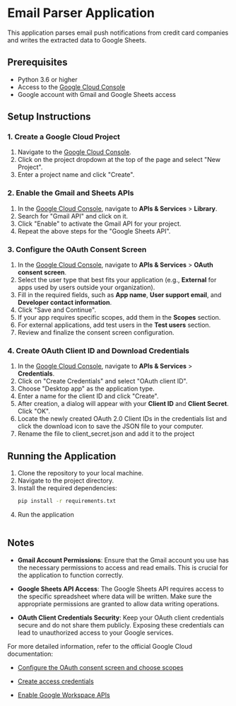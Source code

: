 # Email Parser Application

This application parses email push notifications from credit card companies and writes the extracted data to Google Sheets.

## Prerequisites

- Python 3.6 or higher
- Access to the [Google Cloud Console](https://console.cloud.google.com/)
- Google account with Gmail and Google Sheets access

## Setup Instructions

### 1. Create a Google Cloud Project

1. Navigate to the [Google Cloud Console](https://console.cloud.google.com/).
2. Click on the project dropdown at the top of the page and select "New Project".
3. Enter a project name and click "Create".

### 2. Enable the Gmail and Sheets APIs

1. In the [Google Cloud Console](https://console.cloud.google.com/), navigate to **APIs & Services** > **Library**.
2. Search for "Gmail API" and click on it.
3. Click "Enable" to activate the Gmail API for your project.
4. Repeat the above steps for the "Google Sheets API".

### 3. Configure the OAuth Consent Screen

1. In the [Google Cloud Console](https://console.cloud.google.com/), navigate to **APIs & Services** > **OAuth consent screen**.
2. Select the user type that best fits your application (e.g., **External** for apps used by users outside your organization).
3. Fill in the required fields, such as **App name**, **User support email**, and **Developer contact information**.
4. Click "Save and Continue".
5. If your app requires specific scopes, add them in the **Scopes** section.
6. For external applications, add test users in the **Test users** section.
7. Review and finalize the consent screen configuration.

### 4. Create OAuth Client ID and Download Credentials

1. In the [Google Cloud Console](https://console.cloud.google.com/), navigate to **APIs & Services** > **Credentials**.
2. Click on "Create Credentials" and select "OAuth client ID".
3. Choose "Desktop app" as the application type.
4. Enter a name for the client ID and click "Create".
5. After creation, a dialog will appear with your **Client ID** and **Client Secret**. Click "OK".
6. Locate the newly created OAuth 2.0 Client IDs in the credentials list and click the download icon to save the JSON file to your computer.
7. Rename the file to client_secret.json and add it to the project


## Running the Application

1. Clone the repository to your local machine.
2. Navigate to the project directory.
3. Install the required dependencies:
   ```bash
   pip install -r requirements.txt
4. Run the application
   ``` python main.py

## Notes

- **Gmail Account Permissions**: Ensure that the Gmail account you use has the necessary permissions to access and read emails. This is crucial for the application to function correctly.

- **Google Sheets API Access**: The Google Sheets API requires access to the specific spreadsheet where data will be written. Make sure the appropriate permissions are granted to allow data writing operations.

- **OAuth Client Credentials Security**: Keep your OAuth client credentials secure and do not share them publicly. Exposing these credentials can lead to unauthorized access to your Google services.

For more detailed information, refer to the official Google Cloud documentation:

- [Configure the OAuth consent screen and choose scopes](https://developers.google.com/workspace/guides/configure-oauth-consent)

- [Create access credentials](https://developers.google.com/workspace/guides/create-credentials)

- [Enable Google Workspace APIs](https://developers.google.com/workspace/guides/enable-apis)



